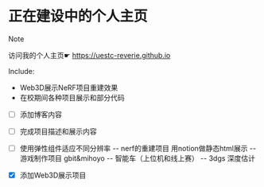 # 正在建设中的个人主页

> [!NOTE]
> 访问我的个人主页☛ https://uestc-reverie.github.io

Include:
- Web3D展示NeRF项目重建效果
- 在校期间各种项目展示和部分代码

- [ ] 添加博客内容
- [ ] 完成项目描述和展示内容
- [ ] 使用弹性组件适应不同分辨率
-- nerf的重建项目 用notion做静态html展示
-- 游戏制作项目 gbit&mihoyo
-- 智能车（上位机和线上赛）
-- 3dgs 深度估计
- [x] 添加Web3D展示项目




